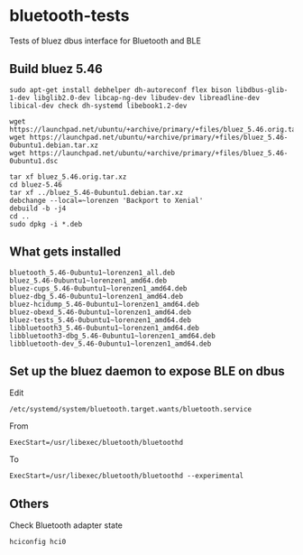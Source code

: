 # bluetooth-tests

Tests of bluez dbus interface for Bluetooth and BLE

## Build bluez 5.46

```
sudo apt-get install debhelper dh-autoreconf flex bison libdbus-glib-1-dev libglib2.0-dev libcap-ng-dev libudev-dev libreadline-dev libical-dev check dh-systemd libebook1.2-dev

wget https://launchpad.net/ubuntu/+archive/primary/+files/bluez_5.46.orig.tar.xz
wget https://launchpad.net/ubuntu/+archive/primary/+files/bluez_5.46-0ubuntu1.debian.tar.xz
wget https://launchpad.net/ubuntu/+archive/primary/+files/bluez_5.46-0ubuntu1.dsc

tar xf bluez_5.46.orig.tar.xz
cd bluez-5.46
tar xf ../bluez_5.46-0ubuntu1.debian.tar.xz
debchange --local=~lorenzen 'Backport to Xenial'
debuild -b -j4
cd ..
sudo dpkg -i *.deb
```

## What gets installed

```
bluetooth_5.46-0ubuntu1~lorenzen1_all.deb
bluez_5.46-0ubuntu1~lorenzen1_amd64.deb
bluez-cups_5.46-0ubuntu1~lorenzen1_amd64.deb
bluez-dbg_5.46-0ubuntu1~lorenzen1_amd64.deb
bluez-hcidump_5.46-0ubuntu1~lorenzen1_amd64.deb
bluez-obexd_5.46-0ubuntu1~lorenzen1_amd64.deb
bluez-tests_5.46-0ubuntu1~lorenzen1_amd64.deb
libbluetooth3_5.46-0ubuntu1~lorenzen1_amd64.deb
libbluetooth3-dbg_5.46-0ubuntu1~lorenzen1_amd64.deb
libbluetooth-dev_5.46-0ubuntu1~lorenzen1_amd64.deb
```

## Set up the bluez daemon to expose BLE on dbus

Edit
```
/etc/systemd/system/bluetooth.target.wants/bluetooth.service
```

From
```
ExecStart=/usr/libexec/bluetooth/bluetoothd
```
To
```
ExecStart=/usr/libexec/bluetooth/bluetoothd --experimental
```

## Others

Check Bluetooth adapter state
```
hciconfig hci0
```

